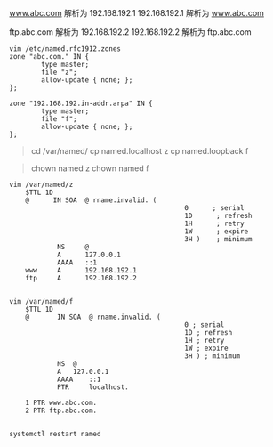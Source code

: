www.abc.com 解析为 192.168.192.1
192.168.192.1 解析为 www.abc.com

ftp.abc.com 解析为 192.168.192.2
192.168.192.2 解析为 ftp.abc.com

```vim
vim /etc/named.rfc1912.zones
zone "abc.com." IN {        
        type master;
        file "z";
        allow-update { none; };
};

zone "192.168.192.in-addr.arpa" IN {       
        type master;
        file "f";
        allow-update { none; };
};

```
>cd /var/named/
cp named.localhost z
cp named.loopback f

>chown named z
chown named f
	
```vim
vim /var/named/z
	$TTL 1D
	@      IN SOA  @ rname.invalid. (
                                        	0      ; serial
                                        	1D      ; refresh
                                        	1H      ; retry
                                        	1W      ; expire
                                        	3H )    ; minimum
	       	NS     @
       		A      127.0.0.1
	    	AAAA   ::1
	www    	A      192.168.192.1
	ftp    	A      192.168.192.2
	

vim /var/named/f
	$TTL 1D
	@ 		IN SOA  @ rname.invalid. (
    	                                    0 ; serial
                                        	1D ; refresh
                                        	1H ; retry
                                        	1W ; expire
                                        	3H ) ; minimum
        	NS	@
        	A 	127.0.0.1
        	AAAA	::1
        	PTR 	localhost.

	1 PTR www.abc.com.
	2 PTR ftp.abc.com.
	

systemctl restart named

```

